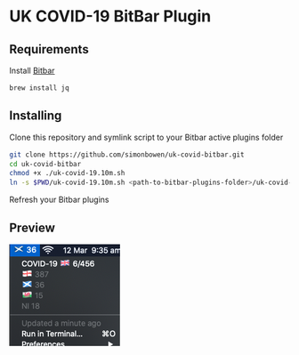 # UK COVID-19 BitBar Plugin

## Requirements

Install [Bitbar](https://getbitbar.com/)

```bash
brew install jq
```

## Installing

Clone this repository and symlink script to your Bitbar active plugins folder

```bash
git clone https://github.com/simonbowen/uk-covid-bitbar.git
cd uk-covid-bitbar
chmod +x ./uk-covid-19.10m.sh
ln -s $PWD/uk-covid-19.10m.sh <path-to-bitbar-plugins-folder>/uk-covid-19.10m.sh
```

Refresh your Bitbar plugins

## Preview

![Preview](preview-covid-19-uk.png)